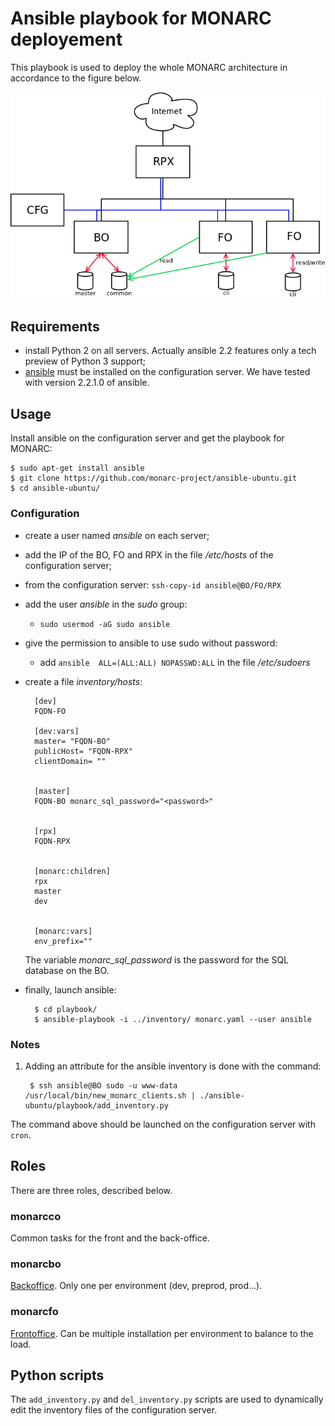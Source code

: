 # Ansible playbook for MONARC deployement

This playbook is used to deploy the whole MONARC architecture in accordance to
the figure below.

![MONARC architecture](images/monarc-architecture.png "MONARC architecture")


## Requirements

* install Python 2 on all servers. Actually ansible 2.2 features only a tech
  preview of Python 3 support;
* [ansible](https://www.ansible.com/) must be installed on the configuration
  server. We have tested with version 2.2.1.0 of ansible.


## Usage


Install ansible on the configuration server and get the playbook for MONARC:

    $ sudo apt-get install ansible
    $ git clone https://github.com/monarc-project/ansible-ubuntu.git
    $ cd ansible-ubuntu/

### Configuration

* create a user named *ansible* on each server;
* add the IP of the BO, FO and RPX in the file */etc/hosts* of the
  configuration server;
* from the configuration server: ``ssh-copy-id ansible@BO/FO/RPX``
* add the user *ansible* in the *sudo* group:
  * ``sudo usermod -aG sudo ansible``
* give the permission to ansible to use sudo without password:
  * add ``ansible  ALL=(ALL:ALL) NOPASSWD:ALL`` in the file */etc/sudoers*
* create a file _inventory/hosts_:

        [dev]
        FQDN-FO

        [dev:vars]
        master= "FQDN-BO"
        publicHost= "FQDN-RPX"
        clientDomain= ""


        [master]
        FQDN-BO monarc_sql_password="<password>"


        [rpx]
        FQDN-RPX


        [monarc:children]
        rpx
        master
        dev


        [monarc:vars]
        env_prefix=""

  The variable *monarc\_sql\_password* is the password for the SQL database
  on the BO.


* finally, launch ansible:

        $ cd playbook/
        $ ansible-playbook -i ../inventory/ monarc.yaml --user ansible


### Notes

1. Adding an attribute for the ansible inventory is done with the command:

        $ ssh ansible@BO sudo -u www-data /usr/local/bin/new_monarc_clients.sh | ./ansible-ubuntu/playbook/add_inventory.py

The command above should be launched on the configuration server with ``cron``.


## Roles

There are three roles, described below.

### monarcco

Common tasks for the front and the back-office.

### monarcbo

[Backoffice](https://github.com/monarc-project/MonarcAppBO).
Only one per environment (dev, preprod, prod...).

### monarcfo

[Frontoffice](https://github.com/monarc-project/MonarcAppFO).
Can be multiple installation per environment to balance to the load.


## Python scripts

The `add_inventory.py` and `del_inventory.py` scripts are used to dynamically
edit the inventory files of the configuration server.
